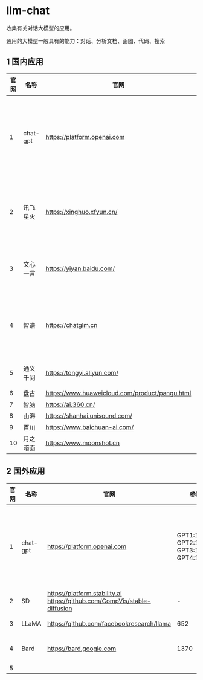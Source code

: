 # llm-chat

 收集有关对话大模型的应用。

通用的大模型一般具有的能力：对话、分析文档、画图、代码、搜索

## 1 国内应用

| 官网 | 名称     | 官网                                           | 参数(亿)                                            | 功能                         | 使用                                                 | 推荐 |
| ---- | -------- | ---------------------------------------------- | --------------------------------------------------- | ---------------------------- | ---------------------------------------------------- | ---- |
| 1    | chat-gpt | https://platform.openai.com                    | GPT1:1.17<br>GPT2:15<br>GPT3:1750<br>GPT4:18000<br> | 对话、分析、画图、代码、续写 | OpenAI，功能最强大，需科学上网所以慢，进化到gpt-4    | +++  |
| 2    | 讯飞星火 | https://xinghuo.xfyun.cn/                      | 1700                                                | 对话、分析、画图、代码       | 讯飞，还行，未见大错误                               | ++   |
| 3    | 文心一言 | https://yiyan.baidu.com/                       | 2600                                                | 对话、识图、搜索             | 百度，勉强，4.0收费，答案很多错误                    | +    |
| 4    | 智谱     | https://chatglm.cn                             | 1750                                                | 对话、嵌入、画图、代码       | 清华，算是可以的，但仍然有问题，而且返回的格式总不对 | ++   |
| 5    | 通义千问 | https://tongyi.aliyun.com/                     | 1000                                                | 对话                         | 阿里巴巴，没有用过                                   | -    |
| 6    | 盘古     | https://www.huaweicloud.com/product/pangu.html | 1000                                                | 对话                         | 华为                                                 | -    |
| 7    | 智脑     | https://ai.360.cn/                             | 1000                                                | 对话                         | 360                                                  | -    |
| 8    | 山海     | https://shanhai.unisound.com/                  | 1000                                                | 对话                         | 云知声                                               | -    |
| 9    | 百川     | https://www.baichuan-ai.com/                   | 530                                                 | 对话                         | 百川智能                                             | -    |
| 10   | 月之暗面 | https://www.moonshot.cn                        | -                                                   | 对话                         | 月之暗面                                             | -    |

## 2 国外应用

| 官网 | 名称     | 官网                                                         | 参数                                                    | 功能                         | 使用                                              | 推荐 |
| ---- | -------- | ------------------------------------------------------------ | ------------------------------------------------------- | ---------------------------- | ------------------------------------------------- | ---- |
| 1    | chat-gpt | https://platform.openai.com                                  | GPT1:1.17<br/>GPT2:15<br/>GPT3:1750<br/>GPT4:18000<br/> | 对话、分析、画图、代码、续写 | OpenAI，功能最强大，需科学上网所以慢，进化到gpt-4 | +++  |
| 2    | SD       | https://platform.stability.ai<br>https://github.com/CompVis/stable-diffusion | -                                                       | 画图                         | 比dalle.2要好                                     | +    |
| 3    | LLaMA    | https://github.com/facebookresearch/llama                    | 652                                                     | 基准                         | Fackbook，中文一般                                | +    |
| 4    | Bard     | https://bard.google.com                                      | 1370                                                    | 对话                         | Google，中文一般，基底是PaLM                      | -    |
| 5    |          |                                                              |                                                         |                              |                                                   |      |